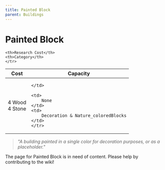 ```yaml
---
title: Painted Block
parent: Buildings
---
```

# Painted Block

<table>
<thead>
	<tr>
	<th>Cost</th>
	<th>Capacity</th>
	
	<th>Research Cost</th>
	<th>Category</th>
	</tr>
</thead>
<tbody>
	<tr>
	<td>
		4 Wood<br>4 Stone
	</td>
	<td>
		
	</td>
	
	<td>
		None
	</td>
	<td>
		Decoration & Nature_coloredBlocks
	</td>
	</tr>
</tbody>
</table>

> *"A building painted in a single color for decoration purposes, or as a placeholder."*

The page for Painted Block is in need of content. Please help by contributing to the wiki!
